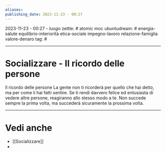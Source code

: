 ```yaml
---
aliases: 
publishing_date: 2023-11-23 - 00:27
---
```

2023-11-23 - 00:27 - *luogo*
zettle: # atomic moc
ubuntudream: # energia-salute equilibrio-interiorità etica-sociale impegno-lavoro relazione-famiglia valore-denaro 
tag: #

---
# Socializzare - Il ricordo delle persone

Il ricordo delle persone
La gente non ti ricorderà per quello che hai detto, ma per come li hai fatti sentire.
Se ti rendi davvero felice ed entusiasta di vedere altre persone, reagiranno allo stesso modo a te. Non succede sempre la prima volta, ma succederà sicuramente la prossima volta.



---
# Vedi anche
- [[Socializzare]]
- 